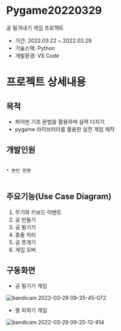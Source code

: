 # Pygame20220329
공 튕겨내기 게임 프로젝트

* 기간: 2022.03.22 ~ 2022.03.29
* 기술스택: Python
* 개발환경: VS Code

프로젝트 상세내용
=============
목적
-------------
* 파이썬 기초 문법을 활용하며 실력 다지기
* pygame 라이브러리를 활용한 실전 게임 제작


개발인원
-------------
<pre>
<code>
* 본인 한명
</code>
</pre>


주요기능(Use Case Diagram)
-------------
1. 무기와 키보드 이벤트
2. 공 만들기
3. 공 튕기기
4. 충돌 처리
5. 공 쪼개기
6. 게임 오버


구동화면
-------------
* 공 튕기기 게임

![bandicam 2022-03-29 09-35-45-072](https://user-images.githubusercontent.com/63482037/160511710-a5fb4128-5a82-44ce-b21e-db4b769d0d91.gif)


* 똥 피하기 게임

![bandicam 2022-03-29 09-25-12-814](https://user-images.githubusercontent.com/63482037/160512572-be6989b3-840e-4a75-a11c-7d624ff3ba0c.gif)


